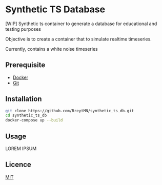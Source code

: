# Synthetic TS Database

[WIP] Synthetic ts container to generate a database for educational and testing purposes

Objective is to create a container that to simulate realtime timeseries.

Currently, contains a white noise timeseries

## Prerequisite

* [Docker](https://www.docker.com/)
* [Git](https://git-scm.com/)

## Installation

```bash
git clone https://github.com/BreytMN/synthetic_ts_db.git
cd synthetic_ts_db
docker-compose up --build
```

## Usage

LOREM IPSUM

## Licence

[MIT](https://choosealicense.com/licenses/mit/)
